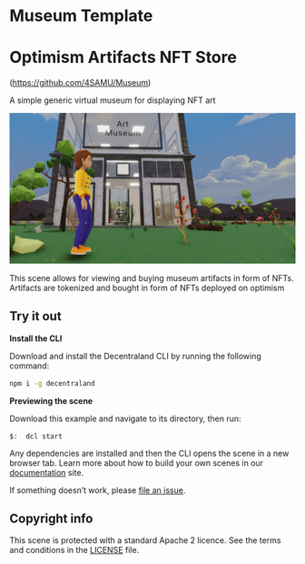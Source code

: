 # Museum Template

# Optimism Artifacts NFT Store
(https://github.com/4SAMU/Museum)

 A simple generic virtual museum for displaying NFT art


![](screenshot/jo.png)

This scene allows for viewing and buying museum artifacts in form of NFTs.
Artifacts are tokenized and bought in form of NFTs deployed on optimism


## Try it out

**Install the CLI**

Download and install the Decentraland CLI by running the following command:

```bash
npm i -g decentraland
```

**Previewing the scene**

Download this example and navigate to its directory, then run:

```
$:  dcl start
```

Any dependencies are installed and then the CLI opens the scene in a new browser tab.
Learn more about how to build your own scenes in our [documentation](https://docs.decentraland.org/) site.

If something doesn’t work, please [file an issue](https://github.com/decentraland-scenes/Awesome-Repository/issues/new).

## Copyright info

This scene is protected with a standard Apache 2 licence. See the terms and conditions in the [LICENSE](/LICENSE) file.
